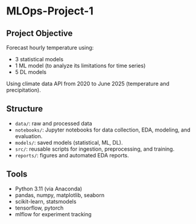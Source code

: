 #  MLOps-Project-1

## Project Objective
Forecast hourly temperature using:
- 3 statistical models
- 1 ML model (to analyze its limitations for time series)
- 5 DL models

Using climate data API from 2020 to June 2025 (temperature and precipitation).

## Structure
- `data/`: raw and  processed data
- `notebooks/`: Jupyter notebooks for data collection, EDA, modeling, and evaluation.
- `models/`: saved models (statistical, ML, DL).
- `src/`: reusable scripts for ingestion, preprocessing, and training.
- `reports/`: figures and automated EDA reports.

## Tools
- Python 3.11 (via Anaconda)
- pandas, numpy, matplotlib, seaborn
- scikit-learn, statsmodels
- tensorflow, pytorch
- mlflow for experiment tracking


